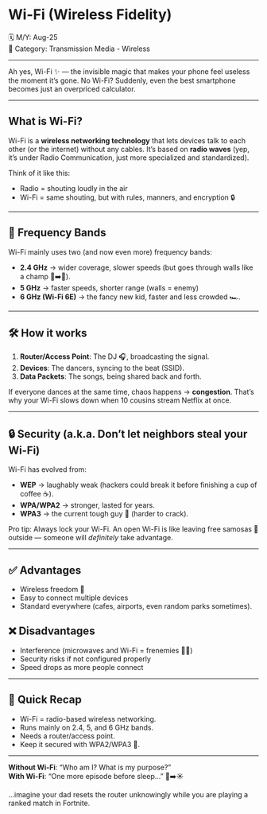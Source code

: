 # Wi-Fi (Wireless Fidelity)

🗓️ M/Y: Aug-25  
📂 Category: Transmission Media - Wireless 

---

Ah yes, Wi-Fi ✨ — the invisible magic that makes your phone feel useless the moment it’s gone. No Wi-Fi? Suddenly, even the best smartphone becomes just an overpriced calculator.  

---

## What is Wi-Fi?
Wi-Fi is a **wireless networking technology** that lets devices talk to each other (or the internet) without any cables. It’s based on **radio waves** (yep, it’s under Radio Communication, just more specialized and standardized).  

Think of it like this:  
- Radio = shouting loudly in the air
- Wi-Fi = same shouting, but with rules, manners, and encryption 🔒  

---

## 📶 Frequency Bands
Wi-Fi mainly uses two (and now even more) frequency bands:  
- **2.4 GHz** → wider coverage, slower speeds (but goes through walls like a champ 🧱➡️📶).  
- **5 GHz** → faster speeds, shorter range (walls = enemy)  
- **6 GHz (Wi-Fi 6E)** → the fancy new kid, faster and less crowded 🏎️.  

---

## 🛠️ How it works
1. **Router/Access Point**: The DJ 🎧, broadcasting the signal.  
2. **Devices**: The dancers, syncing to the beat (SSID).  
3. **Data Packets**: The songs, being shared back and forth.  

If everyone dances at the same time, chaos happens → **congestion**. That’s why your Wi-Fi slows down when 10 cousins stream Netflix at once.  

---

## 🔒 Security (a.k.a. Don’t let neighbors steal your Wi-Fi)
Wi-Fi has evolved from:  
- **WEP** → laughably weak (hackers could break it before finishing a cup of coffee ☕).  
- **WPA/WPA2** → stronger, lasted for years.  
- **WPA3** → the current tough guy 💪 (harder to crack).  

Pro tip: Always lock your Wi-Fi. An open Wi-Fi is like leaving free samosas 🍛 outside — someone will *definitely* take advantage.  

---

## ✅ Advantages
- Wireless freedom 🛜
- Easy to connect multiple devices
- Standard everywhere (cafes, airports, even random parks sometimes).  

## ❌ Disadvantages
- Interference (microwaves and Wi-Fi = frenemies 🍲📶)  
- Security risks if not configured properly  
- Speed drops as more people connect  

---

## 🎯 Quick Recap
- Wi-Fi = radio-based wireless networking.  
- Runs mainly on 2.4, 5, and 6 GHz bands.  
- Needs a router/access point.  
- Keep it secured with WPA2/WPA3 🔑.  

---

**Without Wi-Fi**: “Who am I? What is my purpose?”  
**With Wi-Fi**: “One more episode before sleep...” 🌙➡️☀️


...imagine your dad resets the router unknowingly while you are playing a ranked match in Fortnite.
